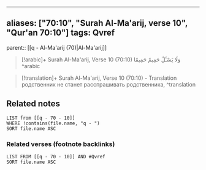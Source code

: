 
---
aliases: ["70:10", "Surah Al-Ma'arij, verse 10", "Qur'an 70:10"]
tags: Qvref
---

parent:: [[q - Al-Ma'arij (70)|Al-Ma'arij]]

> [!arabic]+ Surah Al-Ma'arij, Verse 10 (70:10)
> <span class="quran-arabic">وَلَا يَسْـَٔلُ حَمِيمٌ حَمِيمًا</span>
^arabic

> [!translation]+ Surah Al-Ma'arij, Verse 10 (70:10) - Translation
> родственник не станет расспрашивать родственника,
^translation



## Related notes
```dataview
LIST from [[q - 70 - 10]]
WHERE !contains(file.name, "q - ")
SORT file.name ASC
```

### Related verses (footnote backlinks)
```dataview
LIST FROM [[q - 70 - 10]] AND #Qvref
SORT file.name ASC
```

